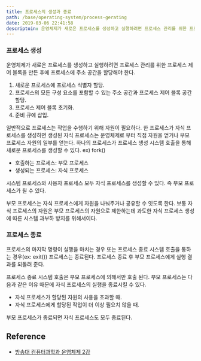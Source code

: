 ```yaml
---
title: 프로세스의 생성과 종료
path: /base/operating-system/process-gerating
date: 2019-03-06 22:41:58
descriptoin: 운영체제가 새로은 프로세스를 생성하고 실행하려면 프로세스 관리를 위한 프로세스 제어 블록을 만든 후에 프로세스에 주소 공간을 할당해야 한다.
---
```


### 프로세스 생성

운영체제가 새로은 프로세스를 생성하고 실행하려면 프로세스 관리를 위한 프로세스 제어 블록을 만든 후에 프로세스에 주소 공간을 할당해야 한다.

1. 새로운 프로세스에 프로세스 식별자 할당.
2. 프로세스의 모든 구성 요소를 포함할 수 있는 주소 공간과 프로세스 제어 블록 공간 할당.
3. 프로세스 제어 블록 초기화.
4. 준비 큐에 삽입.

일반적으로 프로세스는 작업을 수행하기 위해 자원이 필요하다. 한 프로세스가 자식 프로세스를 생성하면 생성된 자식 프로세스는 운영체제로 부터 직접 자원을 얻거나 부모 프로세스 자원의 일부를 얻는다. 하나의 프로세스가 프로세스 생성 시스템 호출을 통해 새로운 프로세스를 생성할 수 있다. ex) fork()

- 호출하는 프로세스: 부모 프로세스
- 생성되는 프로세스: 자식 프로세스

시스템 프로세스와 사용자 프로세스 모두 자식 프로세스를 생성할 수 있다. 즉 부모 프로세스가 될 수 있다.

부모 프로세스는 자식 프로세스에게 자원을 나눠주거나 공유할 수 잇도록 한다. 보통 자식 프로세스의 자원은 부모 프로세스의 자원으로 제한하는데 과도한 자식 프로세스 생성에 따른 시스템 과부하 방지를 위해서이다.

### 프로세스 종료

프로세스의 마지막 명령이 실행을 마치는 경우 또는 프로세스 종료 시스템 호출을 통하는 경우(ex: exit()) 프로세스는 종료된다. 프로세스 종료 후 부모 프로세스에게 실행 결과를 되돌려 준다.

프로세스 종료 시스템 호출은 부모 프로세스에 의해서만 호출 된다. 부모 프로세스는 다음과 같은 이유 때문에 자식 프로세스의 실행을 종료시킬 수 있다.

- 자식 프로세스가 할당된 자원의 사용을 초과할 때.
- 자식 프로세스에게 할당된 작업이 더 이상 필요치 않을 때.

부모 프로세스가 종료되면 자식 프로세스도 모두 종료된다.

## Reference

- [방송대 컴퓨터과학과 운영체제 2강](http://press.knou.ac.kr/goods/textBookView.do?condCmdtCode=9788920017322&condLscValue=001&condYr=&condSmst=)
